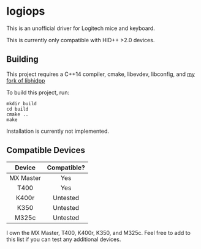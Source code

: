 # logiops

This is an unofficial driver for Logitech mice and keyboard.

This is currently only compatible with HID++ \>2.0 devices.

## Building

This project requires a C++14 compiler, cmake, libevdev, libconfig, and [my fork of libhidpp](https://github.com/PixlOne/hidpp)

To build this project, run:

```
mkdir build
cd build
cmake ..
make
```

Installation is currently not implemented.

## Compatible Devices

|  Device   | Compatible? |
|:---------:|:-----------:|
| MX Master |     Yes     |
|   T400    |     Yes     |
|   K400r   |  Untested   |
|   K350    |  Untested   |
|   M325c   |  Untested   |

I own the MX Master, T400, K400r, K350, and M325c. Feel free to add to this list if you can test any additional devices.